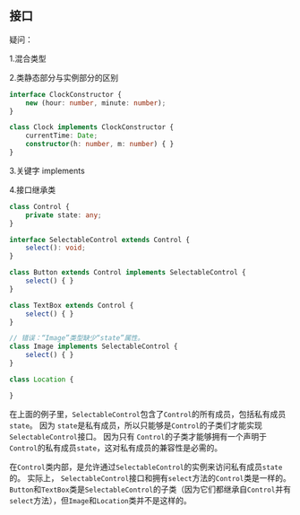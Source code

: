 ## 接口

疑问：

1.混合类型

2.类静态部分与实例部分的区别

```ts
interface ClockConstructor {
    new (hour: number, minute: number);
}

class Clock implements ClockConstructor {
    currentTime: Date;
    constructor(h: number, m: number) { }
}
```

3.关键字    implements

4.接口继承类

```ts
class Control {
    private state: any;
}

interface SelectableControl extends Control {
    select(): void;
}

class Button extends Control implements SelectableControl {
    select() { }
}

class TextBox extends Control {
    select() { }
}

// 错误：“Image”类型缺少“state”属性。
class Image implements SelectableControl {
    select() { }
}

class Location {

}
```

在上面的例子里，`SelectableControl`包含了`Control`的所有成员，包括私有成员`state`。 因为 `state`是私有成员，所以只能够是`Control`的子类们才能实现`SelectableControl`接口。 因为只有 `Control`的子类才能够拥有一个声明于`Control`的私有成员`state`，这对私有成员的兼容性是必需的。

在`Control`类内部，是允许通过`SelectableControl`的实例来访问私有成员`state`的。 实际上， `SelectableControl`接口和拥有`select`方法的`Control`类是一样的。 `Button`和`TextBox`类是`SelectableControl`的子类（因为它们都继承自`Control`并有`select`方法），但`Image`和`Location`类并不是这样的。